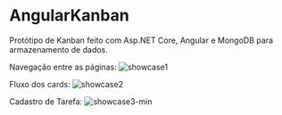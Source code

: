 # AngularKanban

Protótipo de Kanban feito com Asp.NET Core, Angular e MongoDB para armazenamento de dados.

Navegação entre as páginas:
![showcase1](https://user-images.githubusercontent.com/48037091/159195244-276b963b-c873-430e-a0b2-ae1de532cc37.gif)

Fluxo dos cards:
![showcase2](https://user-images.githubusercontent.com/48037091/159195273-92a41cbe-6775-4a4c-b955-52ee873f7ba7.gif)

Cadastro de Tarefa:
![showcase3-min](https://user-images.githubusercontent.com/48037091/159195381-9631f807-a320-41b8-9ad1-367ca1e5b549.gif)
